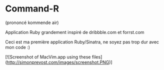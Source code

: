 # Command-R
(prononcé kommende air)

Application Ruby grandement inspiré de dribbble.com et forrst.com

Ceci est ma première application Ruby/Sinatra, ne soyez pas trop dur avec mon code :)

[![Screenshot of MacVim.app using these files] (http://simonprevost.com/images/screenshot.PNG)]

